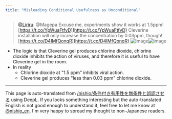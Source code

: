 ```yaml
---
title: "Misleading Conditional Usefulness as Unconditional"
---
```


> [@Liriru](https://twitter.com/liriru/status/1559787817537925120?s=21&t=8wjLMSdri_qSc9XdUkf-cw): @Magepa Excuse me, experiments show it works at 1.5ppm! [https://t.co/YpWuaFtfvD](https://t.co/YpWuaFtfvD)
> Cleverine installation will only increase the concentration by 0.03ppm, though!
> [https://t.co/D4IMfQonqR](https://t.co/D4IMfQonqR)
> ![image](https://pbs.twimg.com/media/FaV6o4mVUAAyeQM.jpg)![image](https://pbs.twimg.com/media/FaV6t9KVQAAE3Rw.jpg)

- The logic is that Cleverine gel produces chlorine dioxide, chlorine dioxide inhibits the action of viruses, and therefore it is useful to have Cleverine gel in the room.
- In reality
    - Chlorine dioxide at "1.5 ppm" inhibits viral action.
    - Cleverine gel produces "less than 0.03 ppm" chlorine dioxide.

---
This page is auto-translated from [/nishio/条件付き有用性を無条件と誤認させる](https://scrapbox.io/nishio/条件付き有用性を無条件と誤認させる) using DeepL. If you looks something interesting but the auto-translated English is not good enough to understand it, feel free to let me know at [@nishio_en](https://twitter.com/nishio_en). I'm very happy to spread my thought to non-Japanese readers.